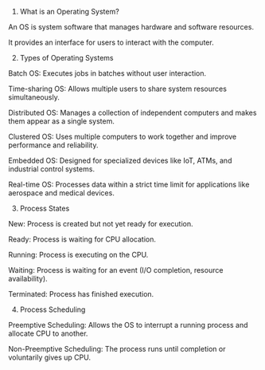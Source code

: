 1. What is an Operating System?

An OS is system software that manages hardware and software resources.

It provides an interface for users to interact with the computer.

2. Types of Operating Systems

Batch OS: Executes jobs in batches without user interaction.

Time-sharing OS: Allows multiple users to share system resources simultaneously.

Distributed OS: Manages a collection of independent computers and makes them appear as a single system.

Clustered OS: Uses multiple computers to work together and improve performance and reliability.

Embedded OS: Designed for specialized devices like IoT, ATMs, and industrial control systems.

Real-time OS: Processes data within a strict time limit for applications like aerospace and medical devices.

3. Process States

New: Process is created but not yet ready for execution.

Ready: Process is waiting for CPU allocation.

Running: Process is executing on the CPU.

Waiting: Process is waiting for an event (I/O completion, resource availability).

Terminated: Process has finished execution.

4. Process Scheduling

Preemptive Scheduling: Allows the OS to interrupt a running process and allocate CPU to another.

Non-Preemptive Scheduling: The process runs until completion or voluntarily gives up CPU.
